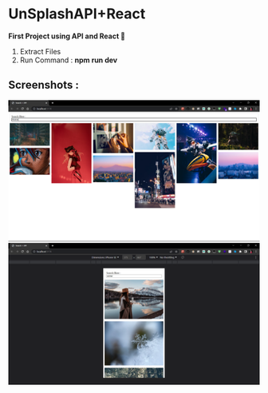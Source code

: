 # UnSplashAPI+React

**First Project using API and React 👾**

<ol>
  <li>Extract Files</li>
  <li>Run Command : <strong>npm run dev</strong></li>
</ol>
<h2>Screenshots : </h2>
<img src="./ScreenShots/Res (1).png">
<img src="./ScreenShots/Res (2).png">
